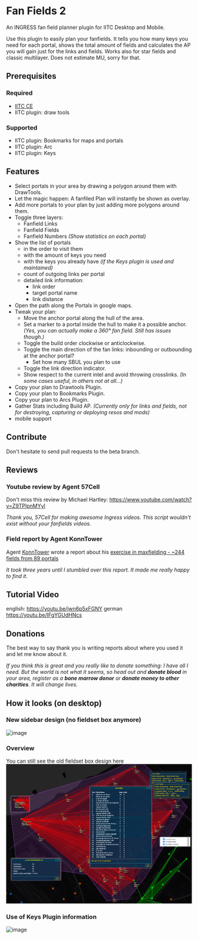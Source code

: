 # Fan Fields 2
An INGRESS fan field planner plugin for IITC Desktop and Mobile. 

Use this plugin to easily plan your fanfields. It tells you how many keys you need for each portal, shows the total amount of fields and calculates the AP you will gain just for the links and fields. Works also for star fields and classic multilayer. Does not estimate MU, sorry for that.

## Prerequisites
### Required
- [IITC CE](https://iitc.app)
- IITC plugin: draw tools 

### Supported
- IITC plugin: Bookmarks for maps and portals
- IITC plugin: Arc
- IITC plugin: Keys

## Features
- Select portals in your area by drawing a polygon around them with DrawTools. 
- Let the magic happen: A fanfiled Plan will instantly be shown as overlay.
- Add more portals to your plan by just adding more polygons around them.
- Toggle three layers:
  - Fanfield Links
  - Fanfield Fields
  - Fanfield Numbers _(Show statistics on each portal)_
- Show the list of portals 
  - in the order to visit them
  - with the amount of keys you need
  - with the keys you already have _(if the Keys plugin is used and maintained)_
  - count of outgoing links per portal
  - detailed link information:
    - link order
    - target portal name
    - link distance
- Open the path along the Portals in google maps.
- Tweak your plan:
  - Move the anchor portal along the hull of the area.
  - Set a marker to a portal inside the hull to make it a possible anchor. _(Yes, you can actually make a 360° fan field. Still has issues though.)_
  - Toggle the build order clockwise or anticlockwise.
  - Toggle the main direction of the fan links: inbounding or outbounding at the anchor portal?
    - Set how many SBUL you plan to use
  - Toggle the link direction indicator.
  - Show respect to the current intel and avoid throwing crosslinks. _(In some cases useful, in others not at all...)_
- Copy your plan to Drawtools Plugin.
- Copy your plan to Bookmarks Plugin.
- Copy your plan to Arcs Plugin.
- Gather Stats including Build AP. _(Currently only for links and fields, not for destroying, capturing or deploying resos and mods)_
- mobile support


## Contribute
Don't hesitate to send pull requests to the beta branch.


## Reviews
### Youtube review by Agent 57Cell
Don't miss this review by Michael Hartley:
https://www.youtube.com/watch?v=Z9TPlpnMYyI

 _Thank you, 57Cell for making awesome Ingress videos. This script wouldn't exist without your fanfields videos._


### Field report by Agent KonnTower
Agent [KonnTower](https://community.ingress.com/en/profile/KonnTower) wrote a report about his [exercise in maxfielding - ~244 fields from 89 portals](https://community.ingress.com/en/discussion/9791/an-exercise-in-maxfielding-244-fields-from-89-portals?)

_It took three years until I stumbled over this report. It made me really happy to find it._


## Tutorial Video 
english: https://youtu.be/jwn6p5xFGNY
german https://youtu.be/IFgYGUdHNcs

## Donations
The best way to say thank you is writing reports about where you used it and let me know about it.

_If you think this is great and you really like to donate something: I have all I need. But the world is not what it seems, so head out and **donate blood** in your area, register as a **bone marrow donor** or **donate money to other charities**. It will change lives._

## How it looks (on desktop)
### New sidebar design (no fieldset box anymore)
![image](https://github.com/Heistergand/fanfields2/assets/16416532/83d1f3b6-834d-4de2-8c03-041583ed0fe5)

### Overview
You can still see the old fieldset box design here
![preview image](FanFields2.png)

### Use of Keys Plugin information
![image](https://github.com/Heistergand/fanfields2/assets/16416532/d23670b2-28c9-4bdb-ac33-d3b67e7e1193)
